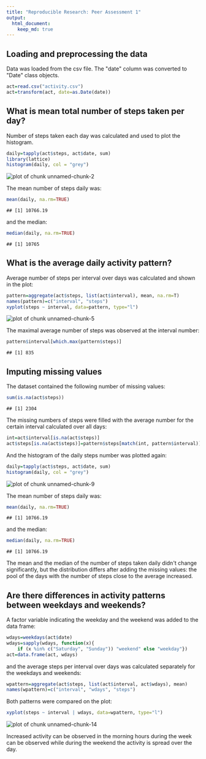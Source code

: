 ```yaml
---
title: "Reproducible Research: Peer Assessment 1"
output: 
  html_document:
    keep_md: true
---
```



## Loading and preprocessing the data
Data was loaded from the csv file. The "date" column was converted to "Date" class objects.

```r
act=read.csv("activity.csv")
act=transform(act, date=as.Date(date))
```

## What is mean total number of steps taken per day?
Number of steps taken each day was calculated and used to plot the histogram.

```r
daily=tapply(act$steps, act$date, sum)
library(lattice)
histogram(daily, col = "grey")
```

![plot of chunk unnamed-chunk-2](figure/unnamed-chunk-2-1.png) 

The mean number of steps daily was:

```r
mean(daily, na.rm=TRUE)
```

```
## [1] 10766.19
```

and the median:

```r
median(daily, na.rm=TRUE)
```

```
## [1] 10765
```

## What is the average daily activity pattern?
Average number of steps per interval over days was calculated and shown in the plot:

```r
pattern=aggregate(act$steps, list(act$interval), mean, na.rm=T)
names(pattern)=c("interval", "steps")
xyplot(steps ~ interval, data=pattern, type="l")
```

![plot of chunk unnamed-chunk-5](figure/unnamed-chunk-5-1.png) 

The maximal average number of steps was observed at the interval number:

```r
pattern$interval[which.max(pattern$steps)]
```

```
## [1] 835
```

## Imputing missing values
The dataset contained the following number of missing values:

```r
sum(is.na(act$steps))
```

```
## [1] 2304
```

The missing numbers of steps were filled with the average number for the certain interval calculated over all days:

```r
int=act$interval[is.na(act$steps)]
act$steps[is.na(act$steps)]=pattern$steps[match(int, pattern$interval)]
```

And the histogram of the daily steps number was plotted again:

```r
daily=tapply(act$steps, act$date, sum)
histogram(daily, col = "grey")
```

![plot of chunk unnamed-chunk-9](figure/unnamed-chunk-9-1.png) 

The mean number of steps daily was:

```r
mean(daily, na.rm=TRUE)
```

```
## [1] 10766.19
```

and the median:

```r
median(daily, na.rm=TRUE)
```

```
## [1] 10766.19
```

The mean and the median of the number of steps taken daily didn't change significantly, but the distribution differs after adding the missing values: the pool of the days with the number of steps close to the average increased.

## Are there differences in activity patterns between weekdays and weekends?
A factor variable indicating the weekday and the weekend was added to the data frame:

```r
wdays=weekdays(act$date)
wdays=sapply(wdays, function(x){
    if (x %in% c("Saturday", "Sunday")) "weekend" else "weekday"})
act=data.frame(act, wdays)
```

and the average steps per interval over days was calculated separately for the weekdays and weekends:

```r
wpattern=aggregate(act$steps, list(act$interval, act$wdays), mean)
names(wpattern)=c("interval", "wdays", "steps")
```

Both patterns were compared on the plot:

```r
xyplot(steps ~ interval | wdays, data=wpattern, type="l")
```

![plot of chunk unnamed-chunk-14](figure/unnamed-chunk-14-1.png) 

Increased activity can be observed in the morning hours during the week can be observed while during the weekend the activity is spread over the day.
